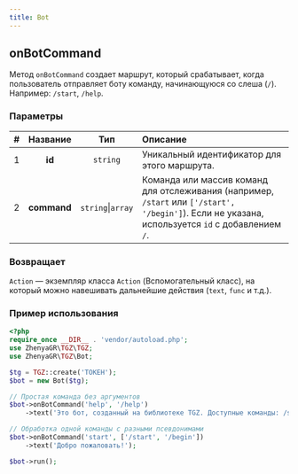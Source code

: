 ```yaml
---
title: Bot
---
```


## onBotCommand
Метод `onBotCommand` создает маршрут, который срабатывает, когда пользователь отправляет боту команду, начинающуюся со слеша (`/`). Например: `/start`, `/help`.

### Параметры
| # |  Название   |        Тип        | Описание                                                                                                                                          |
|:-:|:-----------:|:-----------------:|:--------------------------------------------------------------------------------------------------------------------------------------------------|
| 1 |   **id**    |     `string`      | Уникальный идентификатор для этого маршрута.                                                                                                      |
| 2 | **command** | `string`\|`array` | Команда или массив команд для отслеживания (например, `/start` или `['/start', '/begin']`). Если не указана, используется `id` с добавлением `/`. |

### Возвращает
`Action` — экземпляр класса `Action` (Вспомогательный класс), на который можно навешивать дальнейшие действия (`text`, `func` и т.д.).

### Пример использования
```php
<?php
require_once __DIR__ . 'vendor/autoload.php';
use ZhenyaGR\TGZ\TGZ;
use ZhenyaGR\TGZ\Bot;

$tg = TGZ::create('ТОКЕН');
$bot = new Bot($tg);

// Простая команда без аргументов
$bot->onBotCommand('help', '/help')
    ->text('Это бот, созданный на библиотеке TGZ. Доступные команды: /start, /help.');

// Обработка одной команды с разными псевдонимами
$bot->onBotCommand('start', ['/start', '/begin'])
    ->text('Добро пожаловать!');

$bot->run();
```